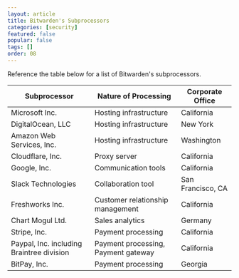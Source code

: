 ```yaml
---
layout: article
title: Bitwarden's Subprocessors
categories: [security]
featured: false
popular: false
tags: []
order: 08
---
```


Reference the table below for a list of Bitwarden's subprocessors.

| Subprocessor                              | Nature of Processing                | Corporate Office  |
| ----------------------------------------- | ----------------------------------- | ----------------- |
| Microsoft Inc.                            | Hosting infrastructure              | California        |
| DigitalOcean, LLC                         | Hosting infrastructure              | New York          |
| Amazon Web Services, Inc.                 | Hosting infrastructure              | Washington        |
| Cloudflare, Inc.                          | Proxy server                        | California        |
| Google, Inc.                              | Communication tools                 | California        |
| Slack Technologies                        | Collaboration tool                  | San Francisco, CA |
| Freshworks Inc.                           | Customer relationship management    | California        |
| Chart Mogul Ltd.                          | Sales analytics                     | Germany           |
| Stripe, Inc.                              | Payment processing                  | California        |
| Paypal, Inc. including Braintree division | Payment processing, Payment gateway | California        |
| BitPay, Inc.                              | Payment processing                  | Georgia           |


<script src="https://bitwarden.freshsales.io/web_forms/9d74403abd693568c2f9c817630f6ddfbcd4a3dd2ca7a3db50c1e1eaf9362a0e/form.js"
    crossorigin="anonymous"
    id="fs_9d74403abd693568c2f9c817630f6ddfbcd4a3dd2ca7a3db50c1e1eaf9362a0e"></script>
